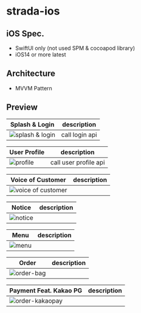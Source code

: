 # strada-ios

## iOS Spec.
- SwiftUI only (not used SPM & cocoapod library)
- iOS14 or more latest

## Architecture
- MVVM Pattern

## Preview
| Splash & Login | description |
|---|---|
|![splash & login](https://github.com/Coffee-Street/Document/raw/master/assets/Image/ios/splash-and-login.gif) | call login api |

| User Profile | description |
|---|---|
|![profile](https://github.com/Coffee-Street/Document/raw/master/assets/Image/ios/profile.gif) | call user profile api |

| Voice of Customer | description |
|---|---|
|![voice of customer](https://github.com/Coffee-Street/Document/raw/master/assets/Image/ios/voice-of-customer.gif) | |

| Notice | description |
|---|---|
|![notice](https://github.com/Coffee-Street/Document/raw/master/assets/Image/ios/notice.gif) | |

| Menu | description |
|---|---|
|![menu](https://github.com/Coffee-Street/Document/raw/master/assets/Image/ios/menu-control.gif) | |

| Order | description |
|---|---|
|![order-bag](https://github.com/Coffee-Street/Document/raw/master/assets/Image/ios/order-and-bag.gif) | |

| Payment Feat. Kakao PG | description |
|---|---|
|![order-kakaopay](https://github.com/Coffee-Street/Document/raw/master/assets/Image/ios/order-and-kakaopay.gif) | |
